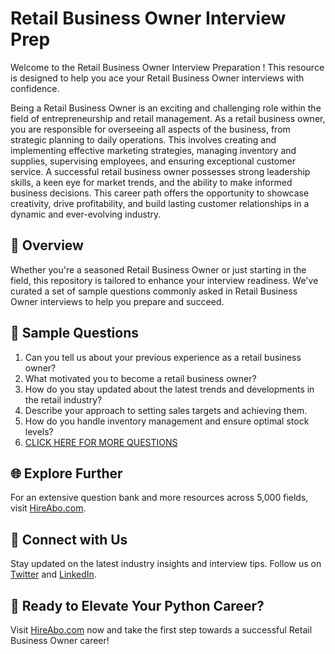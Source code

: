 # Retail Business Owner Interview Prep

Welcome to the Retail Business Owner Interview Preparation ! This resource is designed to help you ace your Retail Business Owner interviews with confidence.

Being a Retail Business Owner is an exciting and challenging role within the field of entrepreneurship and retail management. As a retail business owner, you are responsible for overseeing all aspects of the business, from strategic planning to daily operations. This involves creating and implementing effective marketing strategies, managing inventory and supplies, supervising employees, and ensuring exceptional customer service. A successful retail business owner possesses strong leadership skills, a keen eye for market trends, and the ability to make informed business decisions. This career path offers the opportunity to showcase creativity, drive profitability, and build lasting customer relationships in a dynamic and ever-evolving industry.

## 🚀 Overview

Whether you're a seasoned Retail Business Owner or just starting in the field, this repository is tailored to enhance your interview readiness. We've curated a set of sample questions commonly asked in Retail Business Owner interviews to help you prepare and succeed.

## 📝 Sample Questions

1. Can you tell us about your previous experience as a retail business owner?
2. What motivated you to become a retail business owner?
3. How do you stay updated about the latest trends and developments in the retail industry?
4. Describe your approach to setting sales targets and achieving them.
5. How do you handle inventory management and ensure optimal stock levels?
6. [CLICK HERE FOR MORE QUESTIONS](https://hireabo.com/job/1_4_38/Retail%20Business%20Owner)

## 🌐 Explore Further

For an extensive question bank and more resources across 5,000 fields, visit [HireAbo.com](https://www.hireabo.com).

## 📱 Connect with Us

Stay updated on the latest industry insights and interview tips. Follow us on [Twitter](https://twitter.com/hireabo) and [LinkedIn](https://www.linkedin.com/in/hire-abo-3609972a8/).

## 🚀 Ready to Elevate Your Python Career?

Visit [HireAbo.com](https://www.hireabo.com) now and take the first step towards a successful Retail Business Owner career!